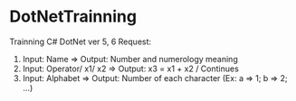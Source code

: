 # DotNetTrainning
Trainning C# DotNet ver 5, 6
Request:
1. Input: Name => Output: Number and numerology meaning
2. Input: Operator/ x1/ x2 => Output: x3 = x1 + x2 / Continues
3. Input: Alphabet => Output: Number of each character (Ex: a => 1; b => 2; ...)
